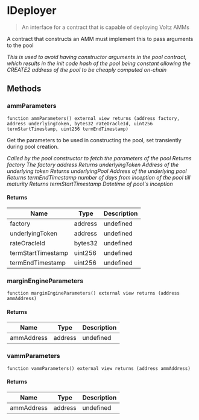# IDeployer



> An interface for a contract that is capable of deploying Voltz AMMs

A contract that constructs an AMM must implement this to pass arguments to the pool

*This is used to avoid having constructor arguments in the pool contract, which results in the init code hash of the pool being constant allowing the CREATE2 address of the pool to be cheaply computed on-chain*

## Methods

### ammParameters

```solidity
function ammParameters() external view returns (address factory, address underlyingToken, bytes32 rateOracleId, uint256 termStartTimestamp, uint256 termEndTimestamp)
```

Get the parameters to be used in constructing the pool, set transiently during pool creation.

*Called by the pool constructor to fetch the parameters of the pool Returns factory The factory address Returns underlyingToken Address of the underlying token Returns underlyingPool Address of the underlying pool Returns termEndTimestamp number of days from inception of the pool till maturity Returns termStartTimestamp Datetime of pool&#39;s inception*


#### Returns

| Name | Type | Description |
|---|---|---|
| factory | address | undefined
| underlyingToken | address | undefined
| rateOracleId | bytes32 | undefined
| termStartTimestamp | uint256 | undefined
| termEndTimestamp | uint256 | undefined

### marginEngineParameters

```solidity
function marginEngineParameters() external view returns (address ammAddress)
```






#### Returns

| Name | Type | Description |
|---|---|---|
| ammAddress | address | undefined

### vammParameters

```solidity
function vammParameters() external view returns (address ammAddress)
```






#### Returns

| Name | Type | Description |
|---|---|---|
| ammAddress | address | undefined




